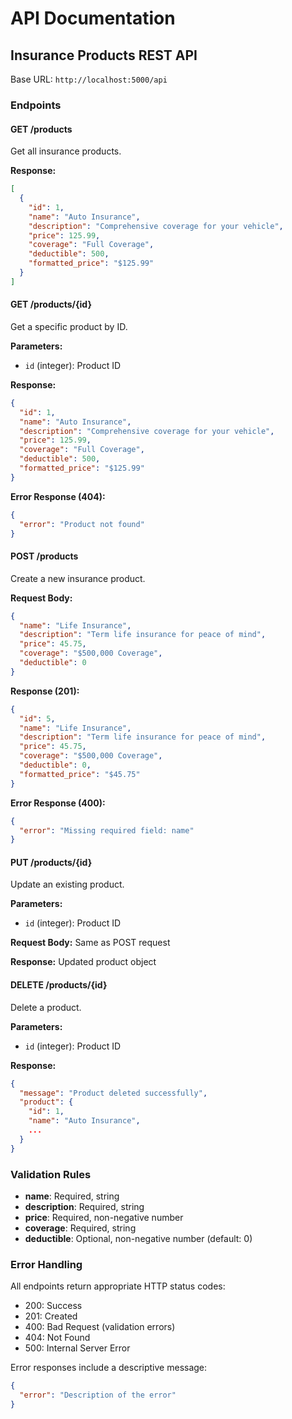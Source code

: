# API Documentation

## Insurance Products REST API

Base URL: `http://localhost:5000/api`

### Endpoints

#### GET /products
Get all insurance products.

**Response:**
```json
[
  {
    "id": 1,
    "name": "Auto Insurance",
    "description": "Comprehensive coverage for your vehicle",
    "price": 125.99,
    "coverage": "Full Coverage",
    "deductible": 500,
    "formatted_price": "$125.99"
  }
]
```

#### GET /products/{id}
Get a specific product by ID.

**Parameters:**
- `id` (integer): Product ID

**Response:**
```json
{
  "id": 1,
  "name": "Auto Insurance",
  "description": "Comprehensive coverage for your vehicle",
  "price": 125.99,
  "coverage": "Full Coverage",
  "deductible": 500,
  "formatted_price": "$125.99"
}
```

**Error Response (404):**
```json
{
  "error": "Product not found"
}
```

#### POST /products
Create a new insurance product.

**Request Body:**
```json
{
  "name": "Life Insurance",
  "description": "Term life insurance for peace of mind",
  "price": 45.75,
  "coverage": "$500,000 Coverage",
  "deductible": 0
}
```

**Response (201):**
```json
{
  "id": 5,
  "name": "Life Insurance",
  "description": "Term life insurance for peace of mind",
  "price": 45.75,
  "coverage": "$500,000 Coverage",
  "deductible": 0,
  "formatted_price": "$45.75"
}
```

**Error Response (400):**
```json
{
  "error": "Missing required field: name"
}
```

#### PUT /products/{id}
Update an existing product.

**Parameters:**
- `id` (integer): Product ID

**Request Body:** Same as POST request

**Response:** Updated product object

#### DELETE /products/{id}
Delete a product.

**Parameters:**
- `id` (integer): Product ID

**Response:**
```json
{
  "message": "Product deleted successfully",
  "product": {
    "id": 1,
    "name": "Auto Insurance",
    ...
  }
}
```

### Validation Rules

- **name**: Required, string
- **description**: Required, string
- **price**: Required, non-negative number
- **coverage**: Required, string
- **deductible**: Optional, non-negative number (default: 0)

### Error Handling

All endpoints return appropriate HTTP status codes:
- 200: Success
- 201: Created
- 400: Bad Request (validation errors)
- 404: Not Found
- 500: Internal Server Error

Error responses include a descriptive message:
```json
{
  "error": "Description of the error"
}
```
